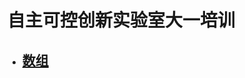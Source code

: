 # 自主可控创新实验室大一培训
- ## [数组](https://github.com/zzkk-19-0/Code-Of-C/blob/master/%E6%95%B0%E7%BB%84.md)

